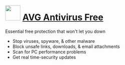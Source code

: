 # <img src="https://cdn.jsdelivr.net/gh/Thilas/chocolatey-packages@02aa2a68eb365843accd2b582985118e151c531e/avgantivirusfree/icon.png" width="48" height="48"/> [AVG Antivirus Free](https://chocolatey.org/packages/avgantivirusfree)

Essential free protection that won't let you down

* Stop viruses, spyware, & other malware
* Block unsafe links, downloads, & email attachments
* Scan for PC performance problems
* Get real time-security updates
